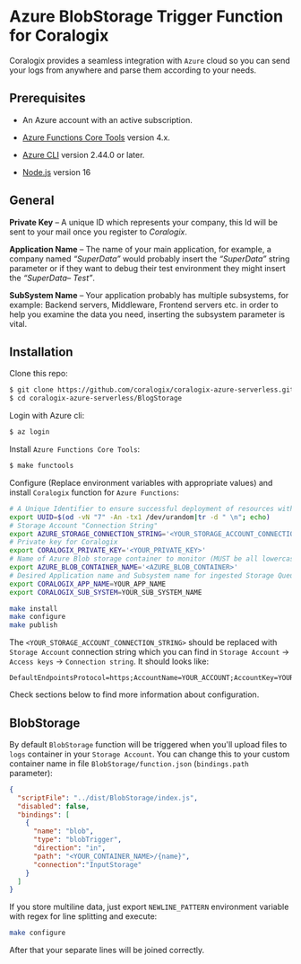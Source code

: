 # Azure BlobStorage Trigger Function for Coralogix

Coralogix provides a seamless integration with ``Azure`` cloud so you can send your logs from anywhere and parse them according to your needs.

## Prerequisites

* An Azure account with an active subscription.

* [Azure Functions Core Tools](https://docs.microsoft.com/en-us/azure/azure-functions/functions-run-local#v2) version 4.x.

* [Azure CLI](https://docs.microsoft.com/en-us/cli/azure/install-azure-cli) version 2.44.0 or later.

* [Node.js](https://nodejs.org/) version 16

## General

**Private Key** – A unique ID which represents your company, this Id will be sent to your mail once you register to *Coralogix*.

**Application Name** – The name of your main application, for example, a company named *“SuperData”* would probably insert the *“SuperData”* string parameter or if they want to debug their test environment they might insert the *“SuperData– Test”*.

**SubSystem Name** – Your application probably has multiple subsystems, for example: Backend servers, Middleware, Frontend servers etc. in order to help you examine the data you need, inserting the subsystem parameter is vital.

## Installation

Clone this repo:

```bash
$ git clone https://github.com/coralogix/coralogix-azure-serverless.git
$ cd coralogix-azure-serverless/BlogStorage
```

Login with Azure cli:

```bash
$ az login
```

Install ``Azure Functions Core Tools``:

```bash
$ make functools
```

Configure (Replace environment variables with appropriate values) and install ``Coralogix`` function for ``Azure Functions``:

```bash
# A Unique Identifier to ensure successful deployment of resources with universally unique requirements
export UUID=$(od -vN "7" -An -tx1 /dev/urandom|tr -d " \n"; echo)
# Storage Account "Connection String"
export AZURE_STORAGE_CONNECTION_STRING='<YOUR_STORAGE_ACCOUNT_CONNECTION_STRING>'
# Private key for Coralogix
export CORALOGIX_PRIVATE_KEY='<YOUR_PRIVATE_KEY>'
# Name of Azure Blob storage container to monitor (MUST be all lowercase)
export AZURE_BLOB_CONTAINER_NAME='<AZURE_BLOB_CONTAINER>'
# Desired Application name and Subsystem name for ingested Storage Queue messages
export CORALOGIX_APP_NAME=YOUR_APP_NAME
export CORALOGIX_SUB_SYSTEM=YOUR_SUB_SYSTEM_NAME

make install
make configure
make publish
```

The ``<YOUR_STORAGE_ACCOUNT_CONNECTION_STRING>`` should be replaced with ``Storage Account`` connection string which you can find in ``Storage Account`` -> ``Access keys`` -> ``Connection string``. It should looks like:

```
DefaultEndpointsProtocol=https;AccountName=YOUR_ACCOUNT;AccountKey=YOUR_ACCOUNT_KEY;EndpointSuffix=core.windows.net
```

Check sections below to find more information about configuration.

## BlobStorage

By default ``BlobStorage`` function will be triggered when you'll upload files to ``logs`` container in your ``Storage Account``. You can change this to your custom container name in file ``BlobStorage/function.json`` (``bindings.path`` parameter):

```json
{
  "scriptFile": "../dist/BlobStorage/index.js",
  "disabled": false,
  "bindings": [
    {
      "name": "blob",
      "type": "blobTrigger",
      "direction": "in",
      "path": "<YOUR_CONTAINER_NAME>/{name}",
      "connection":"InputStorage"
    }
  ]
}
```

If you store multiline data, just export ``NEWLINE_PATTERN`` environment variable with regex for line splitting and execute:

```bash
make configure
```

After that your separate lines will be joined correctly.
